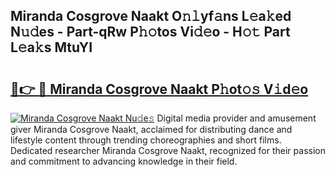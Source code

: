 ## Miranda Cosgrove Naakt O𝚗𝚕yf𝚊ns L𝚎a𝚔ed N𝚞𝚍es - Part-qRw P𝚑𝚘tos Vi𝚍𝚎o - H𝚘𝚝 Part L𝚎a𝚔s MtuYI

# <h2><a href="http://kf3zh4n.oniu.top/?m=Miranda+Cosgrove+Naakt">🔗👉 🔴 Miranda Cosgrove Naakt P𝚑ot𝚘𝚜 V𝚒d𝚎o</a></h2>

[![Miranda Cosgrove Naakt Nu𝚍e𝚜](https://i.imgur.com/0qMVB7G.gif)](http://kf3zh4n.oniu.top/?m=Miranda+Cosgrove+Naakt)
Digital media provider and amusement giver Miranda Cosgrove Naakt, acclaimed for distributing dance and lifestyle content through trending choreographies and short films. Dedicated researcher Miranda Cosgrove Naakt, recognized for their passion and commitment to advancing knowledge in their field.  
